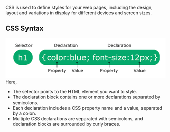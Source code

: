 CSS is used to define styles for your web pages, including the design, layout and variations in display for different devices and screen sizes.

## CSS Syntax
![CSS structure](cssimages/Capture.png)  
Here,
- The selector points to the HTML element you want to style.
- The declaration block contains one or more declarations separated by semicolons.
- Each declaration includes a CSS property name and a value, separated by a colon.
- Multiple CSS declarations are separated with semicolons, and declaration blocks are surrounded by curly braces.

